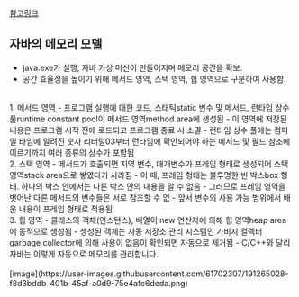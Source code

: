 [참고링크](https://goldenrabbit.co.kr/2021/11/03/%EC%9E%90%EB%B0%94-%EC%BD%94%EB%93%9C%EC%99%80-%EB%A9%94%EC%84%9C%EB%93%9C-%EC%8A%A4%ED%83%9C%ED%8B%B1-%EB%B3%80%EC%88%98-%EB%93%B1%EC%9D%80-%EB%A9%94%EB%AA%A8%EB%A6%AC%EC%9D%98-%EC%96%B4%EB%94%94/)

## 자바의 메모리 모델
- java.exe가 실행, 자바 가상 머신이 만들어지며 메모리 공간을 확보. 
- 공간 효율성을 높이기 위해 메서드 영역, 스택 영역, 힙 영역으로 구분하여 사용함.
<br>
1. 메서드 영역
  - 프로그램 실행에 대한 코드, 스태틱static 변수 및 메서드, 런타임 상수 풀runtime constant pool이 메서드 영역method area에 생성됨
  - 이 영역에 저장된 내용은 프로그램 시작 전에 로드되고 프로그램 종료 시 소멸
  - 런타임 상수 풀에는 컴파일 타임에 알려진 숫자 리터럴03부터 런타임에 확인되어야 하는 메서드 및 필드 참조에 이르기까지 여러 종류의 상수가 포함됨
<br>
2. 스택 영역
- 메서드가 호출되면 지역 변수, 매개변수가 프레임 형태로 생성되어 스택 영역stack area으로 쌓였다가 사라짐
- 이 때, 프레임 형태는 불투명한 빈 박스box 형태. 하나의 박스 안에서는 다른 박스 안의 내용을 알 수 없음
- 그러므로 프레임 영역을 벗어난 다른 메서드의 변수들은 서로 참조할 수 없
- 앞서 변수의 사용 가능 범위에서 배운 내용이 프레임 형태로 적용됨 
<br>
3. 힙 영역
- 클래스의 객체(인스턴스), 배열이 new 연산자에 의해 힙 영역heap area에 동적으로 생성됨
- 생성된 객체는 자동 저장소 관리 시스템인 가비지 컬렉터garbage collector에 의해 사용이 없음이 확인되면 자동으로 제거됨
- C/C++와 달리 자바는 이렇게 자동으로 메모리를 관리합니다.

<br>
<br>
[image](https://user-images.githubusercontent.com/61702307/191265028-f8d3bddb-401b-45af-a0d9-75e4afc6deda.png)
<br>
